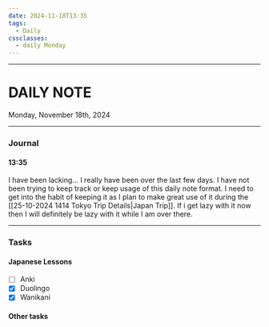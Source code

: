 ```yaml
---
date: 2024-11-18T13:35
tags:
  - Daily
cssclasses:
  - daily Monday
---
```

---
# DAILY NOTE
Monday, November 18th, 2024
***
### Journal
#### 13:35
I have been lacking… I really have been over the last few days. I have not been trying to keep track or keep usage of this daily note format. I need to get into the habit of keeping it as I plan to make great use of it during the [[25-10-2024 1414 Tokyo Trip Details|Japan Trip]]. If i get lazy with it now then I will definitely be lazy with it while I am over there.

***
### Tasks
#### Japanese Lessons
- [ ] Anki
- [x] Duolingo
- [x] Wanikani

#### Other tasks
